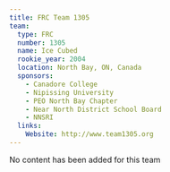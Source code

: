 ```yaml
---
title: FRC Team 1305
team:
  type: FRC
  number: 1305
  name: Ice Cubed
  rookie_year: 2004
  location: North Bay, ON, Canada
  sponsors:
    - Canadore College
    - Nipissing University
    - PEO North Bay Chapter
    - Near North District School Board
    - NNSRI
  links:
    Website: http://www.team1305.org
---
```

No content has been added for this team